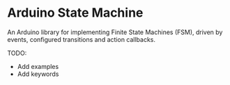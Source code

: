 Arduino State Machine
=====================

An Arduino library for implementing Finite State Machines (FSM), driven by events, configured transitions and action callbacks.

TODO:
- Add examples
- Add keywords
